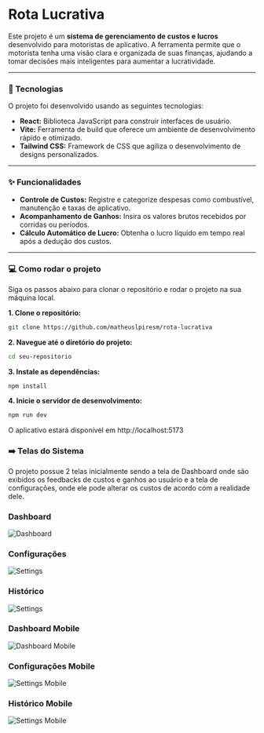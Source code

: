 # Rota Lucrativa

Este projeto é um **sistema de gerenciamento de custos e lucros** desenvolvido para motoristas de aplicativo. A ferramenta permite que o motorista tenha uma visão clara e organizada de suas finanças, ajudando a tomar decisões mais inteligentes para aumentar a lucratividade.

---

### 🚀 Tecnologias

O projeto foi desenvolvido usando as seguintes tecnologias:

* **React:** Biblioteca JavaScript para construir interfaces de usuário.
* **Vite:** Ferramenta de build que oferece um ambiente de desenvolvimento rápido e otimizado.
* **Tailwind CSS:** Framework de CSS que agiliza o desenvolvimento de designs personalizados.

---

### ✨ Funcionalidades

* **Controle de Custos:** Registre e categorize despesas como combustível, manutenção e taxas de aplicativo.
* **Acompanhamento de Ganhos:** Insira os valores brutos recebidos por corridas ou períodos.
* **Cálculo Automático de Lucro:** Obtenha o lucro líquido em tempo real após a dedução dos custos.

---

### 💻 Como rodar o projeto

Siga os passos abaixo para clonar o repositório e rodar o projeto na sua máquina local.

**1. Clone o repositório:**
```bash
git clone https://github.com/matheuslpiresm/rota-lucrativa
```

**2. Navegue até o diretório do projeto:**
```bash
cd seu-repositorio
```

**3. Instale as dependências:**
```bash
npm install
```

**4. Inicie o servidor de desenvolvimento:**
```bash
npm run dev
```

O aplicativo estará disponível em http://localhost:5173

### ➡️ Telas do Sistema

O projeto possue 2 telas inicialmente sendo a tela de Dashboard onde são exibidos os feedbacks de custos e ganhos ao usuário e a tela de configurações, onde ele pode alterar os custos de acordo com a realidade dele.

### Dashboard
![Dashboard](https://github.com/matheuslpiresm/rota-lucrativa/blob/main/src/assets/images/dashboard.png)

### Configurações
![Settings](https://github.com/matheuslpiresm/rota-lucrativa/blob/main/src/assets/images/settings.png)

### Histórico
![Settings](https://github.com/matheuslpiresm/rota-lucrativa/blob/main/src/assets/images/history.png)

### Dashboard Mobile
![Dashboard Mobile](https://github.com/matheuslpiresm/rota-lucrativa/blob/main/src/assets/images/dashboard-mobile.png)

### Configurações Mobile
![Settings Mobile](https://github.com/matheuslpiresm/rota-lucrativa/blob/main/src/assets/images/settings-mobile.png)

### Histórico Mobile
![Settings Mobile](https://github.com/matheuslpiresm/rota-lucrativa/blob/main/src/assets/images/history-mobile.png)

